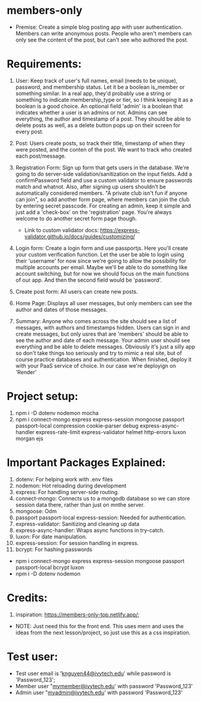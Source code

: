 # members-only

- Premise: Create a simple blog posting app with user authentication. Members can
  write anonymous posts. People who aren't members can only see the content
  of the post, but can't see who authored the post.

# Requirements:

1. User: Keep track of user's full names, email (needs to be unique), password, and
   membership status. Let it be a boolean is_member or something similar. In a real app, they'd probably use a string or something to indicate membership_type or tier, so I think keeping it as a boolean is a good choice. An optional field 'admin' is a boolean that indicates whether
   a user is an admins or not. Admins can see everything, the author and timestamp of a post. They should be able to delete posts as well, as a delete button pops up on their screen for every post.

2. Post: Users create posts, so track their title, timestamp of when
   they were posted, and the conten of the post. We want to track who created
   each post/message.

3. Registration Form: Sign up form that gets users in the database. We're
   going to do server-side validation/sanitization on the input fields.
   Add a confirmPassword field and use a custom validator to ensure passwords
   match and whatnot. Also, after signing up users shouldn't be automatically
   considered members. "A private club isn't fun if anyone can join", so
   add another form page, where members can join the club by entering secret
   passcode. For creating an admin, keep it simple and just add a 'check-box'
   on the 'registration' page. You're always welcome to do another secret form page though.

   - Link to custom validator docs: https://express-validator.github.io/docs/guides/customizing/

4. Login form: Create a login form and use passportjs. Here you'll create your custom
   verification function. Let the user be able to login using their 'username' for now since
   we're going to allow the possibility for multiple accounts per email. Maybe we'll be able
   to do something like account switching, but for now we should focus on the main functions of our app. And
   then the second field would be 'password'.

5. Create post form: All users can create new posts.

6. Home Page: Displays all user messages, but only members can see the
   author and dates of those messages.

7. Summary: Anyone who comes across the site should see a list of messages, with authors
   and timestamps hidden. Users can sign in and create messages, but only usres that are
   'members' should be able to see the author and date of each message. Your admin user should
   see everything and be able to delete messages. Obviously it's just a silly app so don't
   take things too seriously and try to mimic a real site, but of course practice databases
   and authentication. When finished, deploy it with your PaaS service of choice. In our
   case we're deployign on 'Render'

# Project setup:

1. npm i -D dotenv nodemon mocha
2. npm i connect-mongo express express-session mongoose passport passport-local compression cookie-parser debug express-async-handler express-rate-limit express-validator helmet http-errors luxon morgan ejs

# Important Packages Explained:

1. dotenv: For helping work with .env files
2. nodemon: Hot reloading during development
3. express: For handling server-side routing.
4. connect-mongo: Connects us to a mongodb database so we can store session data there, rather than just on mnthe server.
5. mongoose: Odm
6. passport passport-local express-session: Needed for authentication.
7. express-validator: Sanitizing and cleaning up data
8. express-async-handler: Wraps async functions in try-catch.
9. luxon: For date manipulation.
10. express-session: For session handling in express.
11. bcrypt: For hashing passwords

- npm i connect-mongo express express-session mongoose passport passport-local bcrypt luxon
- npm i -D dotenv nodemon

# Credits:

1.  inspiration: https://members-only-top.netlify.app/;

- NOTE: Just need this for the front end. This uses mern and uses the ideas from the next lesson/project, so just use this as a css inspiration.

# Test user:

- Test user email is 'knguyen44@ivytech.edu' while password is 'Password_123';
- Member user "mymember@ivytech.edu' with password 'Password_123'
- Admin user "myadmin@ivytech.edu' with password 'Password_123'
